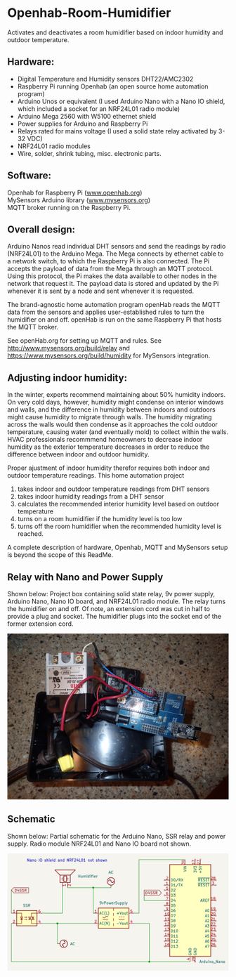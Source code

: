 # Openhab-Room-Humidifier
Activates and deactivates a room humidifier based on indoor humidity and outdoor temperature. 

## Hardware:
- Digital Temperature and Humidity sensors DHT22/AMC2302 
- Raspberry Pi running Openhab (an open source home automation program)  
- Arduino Unos or equivalent (I used Arduino Nano with a Nano IO shield, which included a socket for an NRF24L01 radio module)  
- Arduino Mega 2560 with W5100 ethernet shield  
- Power supplies for Arduino and Raspberry Pi  
- Relays rated for mains voltage (I used a solid state relay activated by 3-32 VDC)  
- NRF24L01 radio modules  
- Wire, solder, shrink tubing, misc. electronic parts.  

## Software:
Openhab for Raspberry Pi (www.openhab.org)  
MySensors Arduino library (www.mysensors.org)  
MQTT broker running on the Raspberry Pi.  

## Overall design:
Arduino Nanos read individual DHT sensors and send the readings by radio (NRF24L01) to the Arduino Mega. The Mega connects by
ethernet cable to a network switch, to which the Raspberry Pi is also connected. The Pi accepts the payload of data from the Mega
through an MQTT protocol. Using this protocol, the Pi makes the data available to other nodes in the network that request it.
The payload data is stored and updated by the Pi whenever it is sent by a node and sent whenever it is requested. 

The brand-agnostic home automation program openHab reads the MQTT data from the sensors and applies user-established rules 
to turn the humidifier on and off. openHab is run on the same Raspberry Pi that hosts the MQTT broker.  

See openHab.org for setting up MQTT and rules. See http://www.mysensors.org/build/relay and 
https://www.mysensors.org/build/humidity for MySensors integration.  

## Adjusting indoor humidity:
In the winter, experts recommend maintaining about 50% humidity indoors. On very cold days, however, humidity might condense
on interior windows and walls, and the difference in humidity between indoors and outdoors might cause humidity to migrate
through walls. The humidity migrating across the walls would then condense as it approaches the cold outdoor temperature, causing
water (and eventually mold) to collect within the walls. HVAC professionals recommmend homeowners to decrease indoor humidity as
the exterior temperature decreases in order to reduce the difference between indoor and outdoor humidity.

Proper ajustment of indoor humidity therefor requires both indoor and outdoor temperature readings. This home automation project
1) takes indoor and outdoor temperature readings from DHT sensors
2) takes indoor humidity readings from a DHT sensor
3) calculates the recommended interior humidity level based on outdoor temperature
4) turns on a room humidifier if the humidity level is too low
5) turns off the room humidifier when the recommended humidity level is reached.

A complete description of hardware, Openhab, MQTT and MySensors setup is beyond the scope of this ReadMe. 

## Relay with Nano and Power Supply
Shown below: Project box containing solid state relay, 9v power supply, Arduino Nano, Nano IO board, and NRF24L01 radio module. The relay
turns the humidifier on and off. Of note, an extension cord was cut in half to provide a plug and socket. The humidifier plugs into the
socket end of the former extension cord. 

![ProjectBox](/images/HmdfSwBox.JPG)

## Schematic
Shown below: Partial schematic for the Arduino Nano, SSR relay and power supply. Radio module NRF24L01 and Nano IO board not shown.

![HmdfSwSchematic](/images/HmdfSwSchematic.png)
